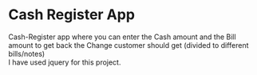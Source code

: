 # Cash Register App
Cash-Register app where you can enter the Cash amount and the Bill amount to get back the Change customer should get (divided to different bills/notes) \
I have used jquery for this project.
